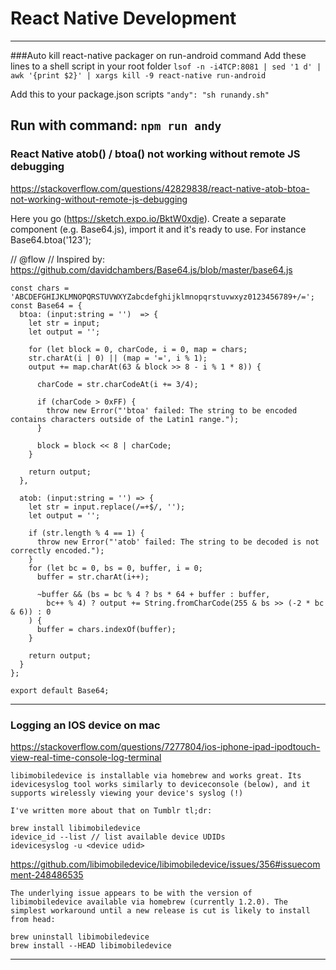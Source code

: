 # React Native Development

---
###Auto kill react-native packager on run-android command
Add these lines to a shell script in your root folder
`lsof -n -i4TCP:8081 | sed '1 d' | awk '{print $2}' | xargs kill -9
react-native run-android`

Add this to your package.json scripts
`"andy": "sh runandy.sh"`

Run with command: `npm run andy`
---

### React Native atob() / btoa() not working without remote JS debugging
https://stackoverflow.com/questions/42829838/react-native-atob-btoa-not-working-without-remote-js-debugging

Here you go (https://sketch.expo.io/BktW0xdje). Create a separate component (e.g. Base64.js), import it and it's ready to use. For instance Base64.btoa('123');

// @flow
// Inspired by: https://github.com/davidchambers/Base64.js/blob/master/base64.js

```
const chars = 'ABCDEFGHIJKLMNOPQRSTUVWXYZabcdefghijklmnopqrstuvwxyz0123456789+/=';
const Base64 = {
  btoa: (input:string = '')  => {
    let str = input;
    let output = '';

    for (let block = 0, charCode, i = 0, map = chars;
    str.charAt(i | 0) || (map = '=', i % 1);
    output += map.charAt(63 & block >> 8 - i % 1 * 8)) {

      charCode = str.charCodeAt(i += 3/4);

      if (charCode > 0xFF) {
        throw new Error("'btoa' failed: The string to be encoded contains characters outside of the Latin1 range.");
      }

      block = block << 8 | charCode;
    }

    return output;
  },

  atob: (input:string = '') => {
    let str = input.replace(/=+$/, '');
    let output = '';

    if (str.length % 4 == 1) {
      throw new Error("'atob' failed: The string to be decoded is not correctly encoded.");
    }
    for (let bc = 0, bs = 0, buffer, i = 0;
      buffer = str.charAt(i++);

      ~buffer && (bs = bc % 4 ? bs * 64 + buffer : buffer,
        bc++ % 4) ? output += String.fromCharCode(255 & bs >> (-2 * bc & 6)) : 0
    ) {
      buffer = chars.indexOf(buffer);
    }

    return output;
  }
};

export default Base64;
```


---
### Logging an IOS device on mac
https://stackoverflow.com/questions/7277804/ios-iphone-ipad-ipodtouch-view-real-time-console-log-terminal

```
libimobiledevice is installable via homebrew and works great. Its idevicesyslog tool works similarly to deviceconsole (below), and it supports wirelessly viewing your device's syslog (!)

I've written more about that on Tumblr tl;dr:

brew install libimobiledevice
idevice_id --list // list available device UDIDs
idevicesyslog -u <device udid>
```

https://github.com/libimobiledevice/libimobiledevice/issues/356#issuecomment-248486535

```
The underlying issue appears to be with the version of libimobiledevice available via homebrew (currently 1.2.0). The simplest workaround until a new release is cut is likely to install from head:

brew uninstall libimobiledevice
brew install --HEAD libimobiledevice
```

---
